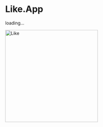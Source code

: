 # Like.App

loading...

<img width="296" alt="Like" src="https://github.com/fatihoguuz/Like.App/assets/141723606/262a5f5d-2861-4e78-ab0a-31287a57362f">
